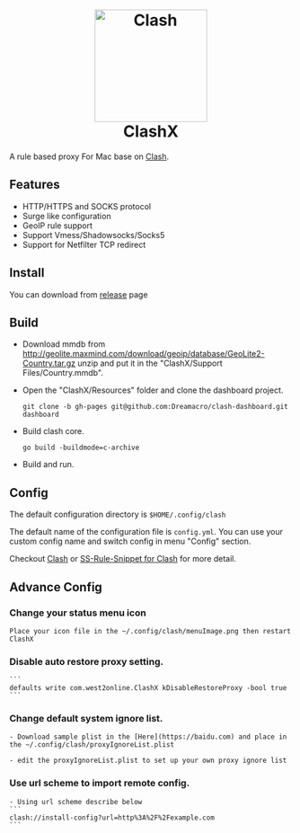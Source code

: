 <h1 align="center">
  <img src="https://github.com/Dreamacro/clash/raw/master/docs/logo.png" alt="Clash" width="200">
  <br>
  ClashX
  <br>
</h1>


A rule based proxy For Mac base on [Clash](https://github.com/Dreamacro/clash).



## Features

- HTTP/HTTPS and SOCKS protocol
- Surge like configuration
- GeoIP rule support
- Support Vmess/Shadowsocks/Socks5
- Support for Netfilter TCP redirect

## Install

You can download from [release](https://github.com/yichengchen/clashX/releases) page

## Build
- Download mmdb from http://geolite.maxmind.com/download/geoip/database/GeoLite2-Country.tar.gz unzip and put it in the "ClashX/Support Files/Country.mmdb".

- Open the "ClashX/Resources" folder and clone the dashboard project.
  ```
  git clone -b gh-pages git@github.com:Dreamacro/clash-dashboard.git dashboard
  ```
- Build clash core. 
  ```
  go build -buildmode=c-archive
  ```
- Build and run.

## Config


The default configuration directory is `$HOME/.config/clash`

The default name of the configuration file is `config.yml`. You can use your custom config name and switch config in menu "Config" section.

Checkout [Clash](https://github.com/Dreamacro/clash) or [SS-Rule-Snippet for Clash](https://github.com/Hackl0us/SS-Rule-Snippet/blob/master/LAZY_RULES/clash.yml) for more detail.

## Advance Config
### Change your status menu icon

    Place your icon file in the ~/.config/clash/menuImage.png then restart ClashX
    
### Disable auto restore proxy setting.
    
    ```
    defaults write com.west2online.ClashX kDisableRestoreProxy -bool true
    ```
    
    
### Change default system ignore list.

    - Download sample plist in the [Here](https://baidu.com) and place in the ~/.config/clash/proxyIgnoreList.plist

    - edit the proxyIgnoreList.plist to set up your own proxy ignore list


### Use url scheme to import remote config.
    - Using url scheme describe below
    ```
    clash://install-config?url=http%3A%2F%2Fexample.com
    ```


